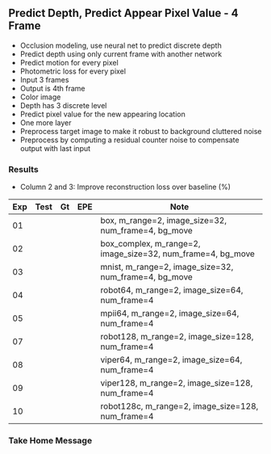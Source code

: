 ## Predict Depth, Predict Appear Pixel Value - 4 Frame 

- Occlusion modeling, use neural net to predict discrete depth 
- Predict depth using only current frame with another network
- Predict motion for every pixel
- Photometric loss for every pixel
- Input 3 frames
- Output is 4th frame
- Color image
- Depth has 3 discrete level
- Predict pixel value for the new appearing location
- One more layer
- Preprocess target image to make it robust to background cluttered noise
- Preprocess by computing a residual counter noise to compensate output with last input

### Results

- Column 2 and 3: Improve reconstruction loss over baseline (%) 

| Exp  | Test | Gt   | EPE  | Note |
| ---- | ---- | ---- | ---- | ---- | 
| 01   |  |  |  | box, m_range=2, image_size=32, num_frame=4, bg_move |
| 02   |  |  |  | box_complex, m_range=2, image_size=32, num_frame=4, bg_move |
| 03   |  |  |  | mnist, m_range=2, image_size=32, num_frame=4, bg_move |
| 04   |  |  |  | robot64, m_range=2, image_size=64, num_frame=4 |
| 05   |  |  |  | mpii64, m_range=2, image_size=64, num_frame=4 |
| 07   |  |  |  | robot128, m_range=2, image_size=128, num_frame=4 |
| 08   |  |  |  | viper64, m_range=2, image_size=64, num_frame=4 |
| 09   |  |  |  | viper128, m_range=2, image_size=128, num_frame=4 |
| 10   |  |  |  | robot128c, m_range=2, image_size=128, num_frame=4 |

### Take Home Message

